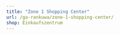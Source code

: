 ```yaml
---
title: "Zone 1 Shopping Center"
url: /ga-rankuwa/zone-1-shopping-center/
shop: Einkaufszentrum
---
```

